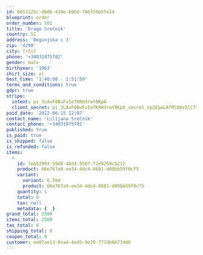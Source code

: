 ```yaml
---
id: 6651125c-db0b-410e-b9bd-786f59e5fe14
blueprint: order
order_number: 101
title: 'Drago Srečnik'
country: SI
address: 'Begunjska c 3'
zip: '4290'
city: Tržič
phone: '+34031875782'
gender: male
birthyear: '1963'
shirt_size: xl
best_time: '1:40:00 - 1:51:59'
terms_and_conditions: true
gdpr: true
stripe:
  intent: pi_3LAvF0BuFvIeTKRH3rwtBKpA
  client_secret: pi_3LAvF0BuFvIeTKRH3rwtBKpA_secret_np2EpwLAfMlQ8x5lCTSm7oW3S
paid_date: '2022-06-15 12:07'
contact_name: 'Lilijana Srečnik'
contact_phone: '+34031875782'
published: true
is_paid: true
is_shipped: false
is_refunded: false
items:
  -
    id: 7eb52993-59d8-46d3-9587-f2e9259cb212
    product: 66e767a9-ee34-4dc4-8681-d09bb59f0cf5
    variant:
      variant: 6.5km
      product: 66e767a9-ee34-4dc4-8681-d09bb59f0cf5
    quantity: 1
    total: 0
    tax: null
    metadata: {  }
grand_total: 2500
items_total: 2500
tax_total: 0
shipping_total: 0
coupon_total: 0
customer: ee07ae13-0ca4-4a45-9e28-7714b6677dd6
---
```

